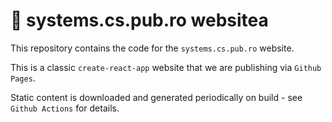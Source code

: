 # 🥜 systems.cs.pub.ro websitea

This repository contains the code for the `systems.cs.pub.ro` website.

This is a classic `create-react-app` website that we are publishing via `Github Pages`.

Static content is downloaded and generated periodically on build - see `Github Actions` for details.

